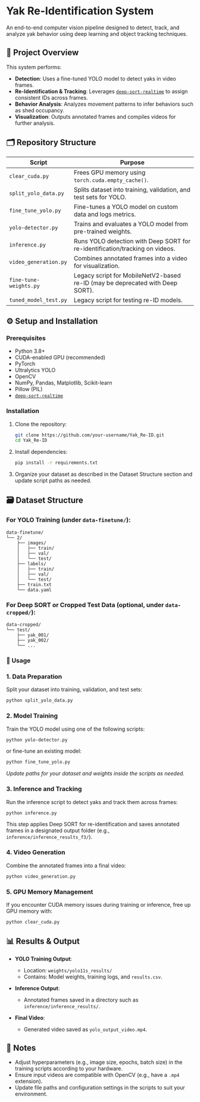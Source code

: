 
# Yak Re-Identification System

An end-to-end computer vision pipeline designed to detect, track, and analyze yak behavior using deep learning and object tracking techniques.

## 🚀 Project Overview

This system performs:
- **Detection**: Uses a fine-tuned YOLO model to detect yaks in video frames.
- **Re-Identification & Tracking**: Leverages [`deep-sort-realtime`](https://pypi.org/project/deep-sort-realtime/) to assign consistent IDs across frames.
- **Behavior Analysis**: Analyzes movement patterns to infer behaviors such as shed occupancy.
- **Visualization**: Outputs annotated frames and compiles videos for further analysis.

## 🗂 Repository Structure

| Script                      | Purpose                                                                        |
| --------------------------- | ------------------------------------------------------------------------------ |
| `clear_cuda.py`             | Frees GPU memory using `torch.cuda.empty_cache()`.                             |
| `split_yolo_data.py`        | Splits dataset into training, validation, and test sets for YOLO.              |
| `fine_tune_yolo.py`         | Fine-tunes a YOLO model on custom data and logs metrics.                       |
| `yolo-detector.py`          | Trains and evaluates a YOLO model from pre-trained weights.                    |
| `inference.py`              | Runs YOLO detection with Deep SORT for re-identification/tracking on videos.   |
| `video_generation.py`       | Combines annotated frames into a video for visualization.                      |
| `fine-tune-weights.py`      | Legacy script for MobileNetV2-based re-ID (may be deprecated with Deep SORT).  |
| `tuned_model_test.py`       | Legacy script for testing re-ID models.                                        |

## ⚙️ Setup and Installation

### Prerequisites
- Python 3.8+
- CUDA-enabled GPU (recommended)
- PyTorch
- Ultralytics YOLO
- OpenCV
- NumPy, Pandas, Matplotlib, Scikit-learn
- Pillow (PIL)
- [`deep-sort-realtime`](https://pypi.org/project/deep-sort-realtime/)

### Installation

1. Clone the repository:
    ```bash
    git clone https://github.com/your-username/Yak_Re-ID.git
    cd Yak_Re-ID
    ```

2. Install dependencies:
    ```bash
    pip install -r requirements.txt
    ```

3. Organize your dataset as described in the Dataset Structure section and update script paths as needed.

## 🗃️ Dataset Structure

### For YOLO Training (under `data-finetune/`):

```
data-finetune/
└── 2/
    ├── images/
    │   ├── train/
    │   ├── val/
    │   └── test/
    ├── labels/
    │   ├── train/
    │   ├── val/
    │   └── test/
    ├── train.txt
    └── data.yaml
```

### For Deep SORT or Cropped Test Data (optional, under `data-cropped/`):

```
data-cropped/
└── test/
    ├── yak_001/
    ├── yak_002/
    └── ...
```

### 🧪 Usage

### 1. Data Preparation

Split your dataset into training, validation, and test sets:
```bash
python split_yolo_data.py
```

### 2. Model Training

Train the YOLO model using one of the following scripts:
```bash
python yolo-detector.py
```
or fine-tune an existing model:
```bash
python fine_tune_yolo.py
```
*Update paths for your dataset and weights inside the scripts as needed.*

### 3. Inference and Tracking

Run the inference script to detect yaks and track them across frames:
```bash
python inference.py
```
This step applies Deep SORT for re-identification and saves annotated frames in a designated output folder (e.g., `inference/inference_results_f3/`).

### 4. Video Generation

Combine the annotated frames into a final video:
```bash
python video_generation.py
```

### 5. GPU Memory Management

If you encounter CUDA memory issues during training or inference, free up GPU memory with:
```bash
python clear_cuda.py
```

## 📊 Results & Output

- **YOLO Training Output**:
  - Location: `weights/yolo11s_results/`
  - Contains: Model weights, training logs, and `results.csv`.

- **Inference Output**:
  - Annotated frames saved in a directory such as `inference/inference_results/`.

- **Final Video**:
  - Generated video saved as `yolo_output_video.mp4`.

## 📝 Notes

- Adjust hyperparameters (e.g., image size, epochs, batch size) in the training scripts according to your hardware.
- Ensure input videos are compatible with OpenCV (e.g., have a `.mp4` extension).
- Update file paths and configuration settings in the scripts to suit your environment.
